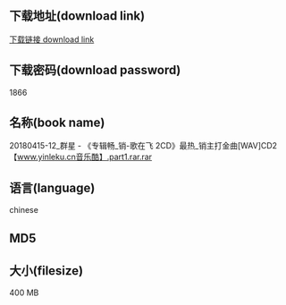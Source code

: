## 下载地址(download link)
[下载链接 download link](https://voluble-croquembouche-d321dc.netlify.app/?s=20180415-12_%E7%BE%A4%E6%98%9F+-+%E3%80%8A%E4%B8%93%E8%BE%91%E7%95%85_%E9%94%80-%E6%AD%8C%E5%9C%A8%E9%A3%9E+2CD%E3%80%8B%E6%9C%80%E7%83%AD_%E9%94%80%E4%B8%BB%E6%89%93%E9%87%91%E6%9B%B2%5BWAV%5DCD2%E3%80%90www.yinleku.cn%E9%9F%B3%E4%B9%90%E9%85%B7%E3%80%91.part1.rar)

## 下载密码(download password)
1866

## 名称(book name)
20180415-12_群星 - 《专辑畅_销-歌在飞 2CD》最热_销主打金曲[WAV]CD2【www.yinleku.cn音乐酷】.part1.rar.rar

## 语言(language)
chinese

## MD5


## 大小(filesize)
400 MB
